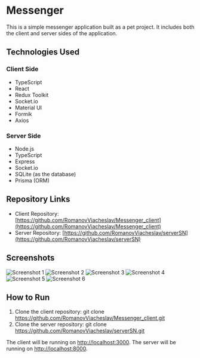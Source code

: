 # Messenger

This is a simple messenger application built as a pet project. It includes both the client and server sides of the application.

## Technologies Used

### Client Side
- TypeScript
- React
- Redux Toolkit
- Socket.io
- Material UI
- Formik
- Axios

### Server Side
- Node.js
- TypeScript
- Express
- Socket.io
- SQLite (as the database)
- Prisma (ORM)

## Repository Links

- Client Repository: [https://github.com/RomanovViacheslav/Messenger_client](https://github.com/RomanovViacheslav/Messenger_client)
- Server Repository: [https://github.com/RomanovViacheslav/serverSN](https://github.com/RomanovViacheslav/serverSN)

## Screenshots

![Screenshot 1](https://i.postimg.cc/xNPpG7w6/429ae5ac380aac31505d8540cf10fd6c.png)
![Screenshot 2](https://i.postimg.cc/BLHVbtM9/54085bdcb0e1ed87424f6088485af9a8.png)
![Screenshot 3](https://i.postimg.cc/JtcRdhm2/7648fd957ff3efacba59868f818ddaf1.png)
![Screenshot 4](https://i.postimg.cc/K4yZNTXT/845122674cc8e0d9644e343e730444ec.png)
![Screenshot 5](https://i.postimg.cc/yJwG70hy/b0a7f46d1f66a39b07f0087dbc4e0963.png)
![Screenshot 6](https://i.postimg.cc/y3KrZBbJ/d338672c234e02f702ed63c8c999da57.png)

## How to Run

1. Clone the client repository: git clone https://github.com/RomanovViacheslav/Messenger_client.git
2. Clone the server repository: git clone https://github.com/RomanovViacheslav/serverSN.git

The client will be running on [http://localhost:3000](http://localhost:3000).
The server will be running on [http://localhost:8000](http://localhost:8000).

